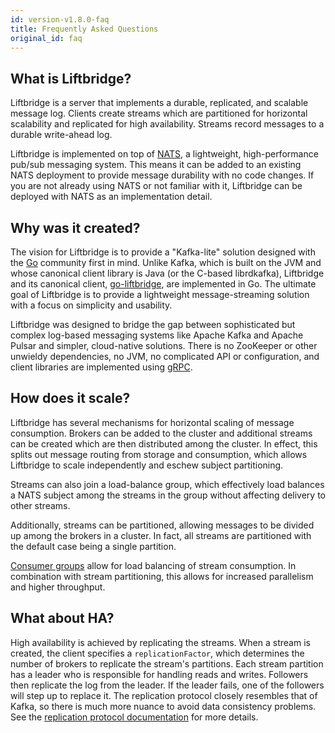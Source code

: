 ```yaml
---
id: version-v1.8.0-faq
title: Frequently Asked Questions
original_id: faq
---
```


## What is Liftbridge?

Liftbridge is a server that implements a durable, replicated, and scalable
message log. Clients create streams which are partitioned for horizontal
scalability and replicated for high availability. Streams record messages to a
durable write-ahead log.

Liftbridge is implemented on top of [NATS](https://nats.io), a lightweight,
high-performance pub/sub messaging system. This means it can be added to an
existing NATS deployment to provide message durability with no code changes. If
you are not already using NATS or not familiar with it, Liftbridge can be
deployed with NATS as an implementation detail.

## Why was it created?

The vision for Liftbridge is to provide a "Kafka-lite" solution
designed with the [Go](https://go.dev) community first in mind. Unlike Kafka,
which is built on the JVM and whose canonical client library is Java (or the
C-based librdkafka), Liftbridge and its canonical client,
[go-liftbridge](https://github.com/liftbridge-io/go-liftbridge), are
implemented in Go. The ultimate goal of Liftbridge is to provide a lightweight
message-streaming solution with a focus on simplicity and usability.

Liftbridge was designed to bridge the gap between sophisticated but complex
log-based messaging systems like Apache Kafka and Apache Pulsar and simpler,
cloud-native solutions. There is no ZooKeeper or other unwieldy dependencies,
no JVM, no complicated API or configuration, and client libraries are
implemented using [gRPC](https://grpc.io/). 

## How does it scale?

Liftbridge has several mechanisms for horizontal scaling of message consumption.
Brokers can be added to the cluster and additional streams can be created which
are then distributed among the cluster. In effect, this splits out message
routing from storage and consumption, which allows Liftbridge to scale
independently and eschew subject partitioning.

Streams can also join a load-balance group, which effectively load balances a
NATS subject among the streams in the group without affecting delivery to
other streams.

Additionally, streams can be partitioned, allowing messages to be divided up
among the brokers in a cluster. In fact, all streams are partitioned with the
default case being a single partition.

[Consumer groups](./consumer_groups.md) allow for load balancing of stream
consumption. In combination with stream partitioning, this allows for increased
parallelism and higher throughput.

## What about HA?

High availability is achieved by replicating the streams. When a stream is
created, the client specifies a `replicationFactor`, which determines the
number of brokers to replicate the stream's partitions. Each stream partition
has a leader who is responsible for handling reads and writes. Followers then
replicate the log from the leader. If the leader fails, one of the followers
will step up to replace it. The replication protocol closely resembles that of
Kafka, so there is much more nuance to avoid data consistency problems. See the
[replication protocol documentation](replication_protocol.md)
for more details.
